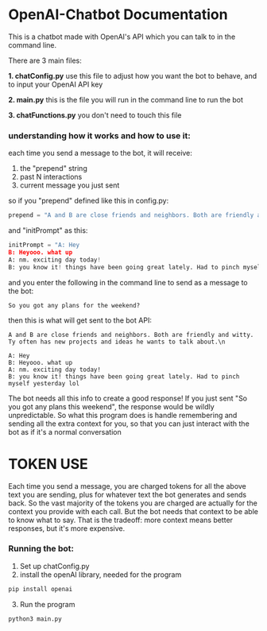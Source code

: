 
# OpenAI-Chatbot Documentation

This is a chatbot made with OpenAI's API which you can talk to in the command line.

There are 3 main files:

**1. chatConfig.py**
use this file to adjust how you want the bot to behave, and to input your OpenAI API key

**2. main.py**
this is the file you will run in the command line to run the bot

**3. chatFunctions.py**
you don't need to touch this file


### understanding how it works and how to use it:

each time you send a message to the bot, it will receive:
1. the "prepend" string
2. past N interactions
3. current message you just sent
 
so if you "prepend" defined like this in config.py:
```py
prepend = "A and B are close friends and neighbors. Both are friendly and witty. B often has new projects and ideas he wants to talk about.\n"
```
and "initPrompt" as this:
```py
initPrompt = "A: Hey
B: Heyooo. what up
A: nm. exciting day today!
B: you know it! things have been going great lately. Had to pinch myself yesterday lol"
```
and you enter the following in the command line to send as a message to the bot:
```
So you got any plans for the weekend? 
```
then this is what will get sent to the bot API:
```
A and B are close friends and neighbors. Both are friendly and witty. Ty often has new projects and ideas he wants to talk about.\n

A: Hey
B: Heyooo. what up
A: nm. exciting day today!
B: you know it! things have been going great lately. Had to pinch myself yesterday lol
```

The bot needs all this info to create a good response! If you just sent "So you got any plans this weekend", the response would be wildly unpredictable. So what this program does is handle remembering and sending  all the extra context for you, so that you can just interact with the bot as if it's a normal conversation

# TOKEN USE

Each time you send a message, you are charged tokens for all the above text you are sending, plus for whatever text the bot generates and sends back. So the vast majority of the tokens you are charged are actually for the context you provide with each call. But the bot needs that context to be able to know what to say. That is the tradeoff: more context means better responses, but it's more expensive.


### Running the bot:

1. Set up chatConfig.py
2. install the openAI library, needed for the program
```bash
pip install openai
```
3. Run the program
```bash
python3 main.py
```
